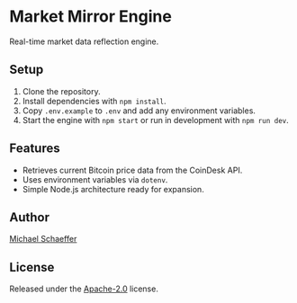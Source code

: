 # Market Mirror Engine

Real-time market data reflection engine.

## Setup
1. Clone the repository.
2. Install dependencies with `npm install`.
3. Copy `.env.example` to `.env` and add any environment variables.
4. Start the engine with `npm start` or run in development with `npm run dev`.

## Features
- Retrieves current Bitcoin price data from the CoinDesk API.
- Uses environment variables via `dotenv`.
- Simple Node.js architecture ready for expansion.

## Author
[Michael Schaeffer](https://github.com/TheArchitect)

## License
Released under the [Apache-2.0](LICENSE) license.
